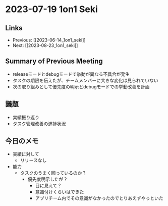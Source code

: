 # 2023-07-19 1on1 Seki

## Links

- Previous: [[2023-06-14_1on1_seki]]
- Next: [[2023-08-23_1on1_seki]]

## Summary of Previous Meeting

- releaseモードとdebugモードで挙動が異なる不具合が発生
- タスクの期限を伝えたが、チームメンバーに大きな変化は見られていない
- 次の取り組みとして優先度の明示とdebugモードでの挙動改善を計画

## 議題

- 実績振り返り
- タスク管理改善の進捗状況

## 今日のメモ

- 実績に対して
  - リリースなし
- 能力
  - タスクのうまく回っているのか？
    - 優先度明示したが？
      - 目に見えて？
      - 意識付けくらいはできた
      - アプリチーム内でその意識がなかったのでとりあえずやっといた